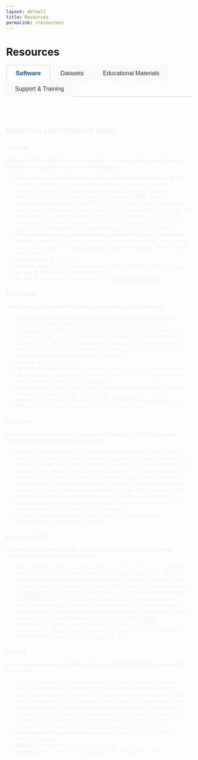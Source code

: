 ```yaml
---
layout: default
title: Resources
permalink: /resources/
---
```


# Resources

<div class="tab-container">
  <div class="tab-navigation">
    <button class="tab-button active" onclick="openTab(event, 'software')">Software</button>
    <button class="tab-button" onclick="openTab(event, 'datasets')">Datasets</button>
    <button class="tab-button" onclick="openTab(event, 'educational')">Educational Materials</button>
    <button class="tab-button" onclick="openTab(event, 'support')">Support & Training</button>
  </div>

  <div id="software" class="tab-content active">
    <div markdown="1">

## MacCoss Lab Software Tools

### Skyline
**Windows Client Tool for the visualization, analysis, and development of methods for quantitative mass spectrometry**
- **Free, open-source quantitative mass spectrometry software.** Skyline is a freely-available, open-source Windows client application for building Selected Reaction Monitoring (SRM) / Multiple Reaction Monitoring (MRM), Parallel Reaction Monitoring (PRM), Data Independent Acquisition (DIA/SWATH) and DDA with MS1 quantitative methods and analyzing the resulting mass spectrometer data. Its flexible configuration supports All Molecules. It aims to employ cutting-edge technologies for creating and iteratively refining targeted methods for large-scale quantitative mass spectrometry studies in life sciences.
- **Supports proteomics, metabolomics, and small molecule workflows.**
- **Vendor agnostic.** Can analyze data and generate methods for all major instrument vendors. Including Agilent, Bruker, Shimadzu, ThermoFisher, and Waters.
- **Download at**: [skyline.ms](https://skyline.ms/skyline.url)
- **External Tools**: Skyline has an external tool framework. We have a [tool store](http://skyline.ms/tools.url) with 20 tools currently available.
- **Source Code** is available as part of the [Proteowizard project](https://github.com/ProteoWizard/pwiz).

### Panorama
**Web-based repository for Skyline documents and colaboration**
- Panorama is a freely-available, open-source webserver for sharing experiments and validated assays that integrates into a Skyline proteomics workflow. Panorama can be installed on a local server, or you can request a project on the PanoramaWeb.org server, hosted by the MacCoss Lab at the University of Washington. Access privileges within a project may be customized, allowing you to control fully who has access to data you publish to Panorama.
- **Access**: [panoramaweb.org](https://panoramaweb.org)
- **Panorama Public**: One of six of the [ProteomeXchange](https://www.proteomexchange.org/) servers used by the proteomics community. Panorama Public simplifies the process of sharing datasets analyzed by [Skyline](https://skyline.ms/skyline.url).
- **Requirements**: Can be accessed within Skyline and from any modern browser (Chrome, Firefox, Safari, Edge)
- **Features**: Unique tools for data sharing, collaboration, quality control
- **API**: Programmatic access for automated workflows

### Limelight
**Open Source Server for the Analysis and Sharing of Data Dependent Acquisition Mass Spectrometry Results**
- Limelight is designed to provide you with the full-stack of proteomics results, regardless of which processing pipeline you used to search your data. Full-stack means that you have access to the global views of your data (such as statistically comparing conditions), to viewing lists of proteins and peptides, to individual PSMs and spectra–all showing the native scores from whichever pipeline you used. Additionally, all native scores from your pipeline are available to you for filtering–even when contrasting multiple searches that each used different pipelines.
- [Limelight](https://limelight.yeastrc.org/limelight/) can be installed locally or you can request an account on a server hosted at the University of Washington.
- Detailed documentation for using Limelight is available [here](https://limelight-ms.readthedocs.io/en/latest/#).
- **Source Code** is available on [GitHub](https://github.com/yeastrc/limelight-core).

### EncyclopeDIA
**Open source tool for peptide-centric analysis of data independent acquisition-mass spectrometry data**
- EncyclopeDIA is library search engine comprised of several algorithms for DIA data analysis and can search for peptides using either DDA-based spectrum libraries or DIA-based chromatogram libraries. Check out our manuscript describing EncyclopeDIA at Nature Communications ([Searle et al, 2018](https://www.nature.com/articles/s41467-018-07454-w)) for more information. EncyclopeDIA contains Walnut, an implementation of the PECAN ([Ting et al, 2017](https://www.nature.com/articles/nmeth.4390)) scoring system, to enable chromatogram library generation from FASTA protein sequence databases when spectrum libraries are unavailable. EncyclopeDIA also supports Prosit, a deep learning tool for generating peptide fragmentation spectra, as described in ([Searle et al, 2020](https://www.nature.com/articles/s41467-020-15346-1)). EncyclopeDIA also contains Thesaurus for localizing and quantifying PTMS with DIA experiments ([Searle et al, 2019]((https://www.nature.com/articles/s41592-019-0498-4)))

### Comet
**Comet is an open source fork of the original SEQUEST database tool for proteomics**
- Searching uninterpreted tandem mass spectra of peptides against sequence databases is the most common method used to identify peptides and proteins. Since this method was first developed in 1993, many commercial, free, and open source tools have been created over the years that accomplish this task. Although its history goes back two decades, the Comet search engine was first made publicly available in August 2012 on SourceForge under the Apache License, version 2.0. The repository was migrated to GitHub in September 2021.
- **Download and Documentation** are available on the UW Proteomics Resource [Github](https://uwpr.github.io/Comet/).
- **Support** is available via a [Google Groups](https://groups.google.com/g/comet-ms).
- **Source Code** is available on [GitHub](https://github.com/UWPR/Comet) under an Apache 2.0 license

</div>
</div>

  <div id="datasets" class="tab-content">
    <div markdown="1">

## Public Datasets on [Panorama Public](http://panoramaweb.org/public.url)

**We have made available a number of mass spectrometry datasets on Panorama Public**

#### Recent Method Development & Instrumentation (2024-2025)

- **[Highly multiplex targeted proteomics assays using Stellar mass spectrometer](https://panoramaweb.org/project/Panorama%20Public/2025/MacCoss_MultiplexTargetedProteomics/begin.view?)** - Development of novel targeted proteomics methods for biofluids analysis (PXD065471)
- **[Orbitrap Astral Zoom prototype evaluation](https://panoramaweb.org/project/Panorama%20Public/2025/MacCoss_OrbitrapAstralZoom/begin.view?)** - Comprehensive evaluation of next-generation mass spectrometry instrumentation for quantitative proteomics (PXD064536)
- **[PRM Conductor tutorials](https://panoramaweb.org/project/Panorama%20Public/2025/MacCoss_PRMConductor/begin.view?)** - Educational materials and workflows for parallel reaction monitoring using Skyline external tools
- **[Carafe spectral library generation](https://panoramaweb.org/project/Panorama%20Public/2024/MacCoss_Carafe/begin.view?)** - Deep learning approach for high-quality in silico spectral libraries for DIA proteomics (PXD056793)
- **[Stellar MS characterization](https://panoramaweb.org/project/Panorama%20Public/2024/MacCoss_StellarMS/begin.view?)** - Complete characterization and benchmarking of the Stellar mass spectrometer platform (PXD052734)

#### Data Analysis & Computational Methods
- **[DIA to Triple Quad assay development](https://panoramaweb.org/project/Panorama%20Public/2025/MacCoss_DIAtoTripleQuad/begin.view?)** - Workflow for using data-independent acquisition to inform targeted assay development (PXD059611)
- **[Transformer model for DIA de novo sequencing](https://panoramaweb.org/project/Panorama%20Public/2024/MacCoss_TransformerDIA/begin.view?)** - AI-powered peptide sequencing from data-independent acquisition data (PXD053291)
- **[Quality control framework for proteomics](https://panoramaweb.org/project/Panorama%20Public/2024/MacCoss_QualityControl/begin.view?)** - Comprehensive guidelines and datasets for proteomics quality control (PXD051318)
- **[Dynamic DIA with real-time alignment](https://panoramaweb.org/project/Panorama%20Public/2023/MacCoss_DynamicDIA/begin.view?)** - Advanced data acquisition strategies for improved proteomics workflows (PXD038508)

#### Clinical & Biomedical Applications
- **[Drug-protein adduct detection in human liver](https://panoramaweb.org/project/Panorama%20Public/2024/MacCoss_DrugProteinAdducts/begin.view?)** - Novel methods for identifying covalent protein modifications from drug metabolism (PXD054246)
- **[Alzheimer's disease proteomics datasets](https://panoramaweb.org/project/Panorama%20Public/2024/MacCoss_AlzheimersProteomics/begin.view?)** - Multiple studies including peptide-centric quantitative proteomics for AD assessment (PXD034525, PXD025668)
- **[Apolipoprotein E isoform quantification](https://panoramaweb.org/project/Panorama%20Public/2023/MacCoss_ApoEIsoforms/begin.view?)** - Metrologically traceable measurements in cerebrospinal fluid (PXD038803)
- **[Mag-Net plasma proteome enrichment](https://panoramaweb.org/project/Panorama%20Public/2023/MacCoss_MagNetPlasma/begin.view?)** - Extracellular vesicle enrichment for enhanced plasma proteomics coverage (PXD042947)

#### Aging & Disease Research
- **[Mouse aging and neurodegeneration studies](https://panoramaweb.org/project/Panorama%20Public/2024/MacCoss_MouseAging/begin.view?)** - Comprehensive proteomics datasets from AD-BXD mouse models investigating hippocampus and prefrontal cortex (PXD045403, PXD045425)
- **[Skeletal muscle sarcopenia](https://panoramaweb.org/project/Panorama%20Public/2024/MacCoss_SkeletalMuscleSarcopenia/begin.view?)** - Proteomics analysis of age-related muscle changes in mouse models (PXD048723)
- **[Mouse heart aging studies](https://panoramaweb.org/project/Panorama%20Public/2023/MacCoss_MouseHeartAging/begin.view?)** - Age-related proteome and acetylome changes with therapeutic interventions (PXD027458, PXD024247)
- **[Drosophila aging metabolomics](https://panoramaweb.org/project/Panorama%20Public/2023/MacCoss_DrosophilaAging/begin.view?)** - Metabolome changes as biomarkers of aging in fruit fly models

#### Analytical Method Validation
- **[Glucagon and oxyntomodulin quantification](https://panoramaweb.org/project/Panorama%20Public/2024/MacCoss_GlucagonQuantification/begin.view?)** - LC-MS/MS method validation for peptide hormone analysis (PXD041410)
- **[FAIMS vs. quadrupole gas phase fractionation](https://panoramaweb.org/project/Panorama%20Public/2023/MacCoss_FAIMSvsQuadrupole/begin.view?)** - Comparative analysis of peptide separation techniques (PXD043458)
- **[Astral mass analyzer evaluation](https://panoramaweb.org/project/Panorama%20Public/2023/MacCoss_AstralEvaluation/begin.view?)** - Performance assessment for data-independent acquisition proteomics (PXD042704)
- **[Matrix-matched calibration curves](https://panoramaweb.org/project/Panorama%20Public/2022/MacCoss_MatrixMatchedCalibration/begin.view?)** - Standardization approaches for quantitative proteomics (PXD014815)

#### Large-Scale Community Resources
- **[LINCS phospho-proteomics datasets](https://panoramaweb.org/project/Panorama%20Public/2022/MacCoss_LINCSPhosphoproteomics/begin.view?)** - Chemical perturbation studies across multiple cell lines and conditions (PXD017458, PXD017459)
- **[Cancer proteomics inter-laboratory study](https://panoramaweb.org/project/Panorama%20Public/2022/MacCoss_CancerProteomics/begin.view?)** - Large-scale validation of multiplexed peptide assays for cancer biomarkers (>54 datasets)
- **[System suitability protocols](https://panoramaweb.org/project/Panorama%20Public/2021/MacCoss_SystemSuitability/begin.view?)** - Multi-site evaluation of LC-MRM-MS instrument performance standards (PXD010535)

#### Software & Workflow Development
- **[Skyline Batch processing](https://panoramaweb.org/project/Panorama%20Public/2022/MacCoss_SkylineBatch/begin.view?)** - User-friendly interfaces for high-throughput proteomics analysis (PXD029665, PXD029663)
- **[Limelight data sharing](https://panoramaweb.org/project/Panorama%20Public/2022/MacCoss_LimelightDataSharing/begin.view?)** - Open-source platforms for mass spectrometry data visualization and collaboration
- **[Small molecule analysis with Skyline](https://panoramaweb.org/project/Panorama%20Public/2021/MacCoss_SmallMoleculeSkyline/begin.view?)** - Metabolomics and lipidomics workflows using Skyline software

#### Specialized Applications
- **[Cross-linking mass spectrometry](https://panoramaweb.org/project/Panorama%20Public/2023/MacCoss_CrosslinkingMS/begin.view?)** - Protein-protein interaction studies using chemical cross-linking (PXD030871)
- **[Ion mobility spectrometry integration](https://panoramaweb.org/project/Panorama%20Public/2021/MacCoss_IonMobility/begin.view?)** - Multi-dimensional separation techniques for enhanced analysis (PXD010650)
- **[Post-translational modification analysis](https://panoramaweb.org/project/Panorama%20Public/2022/MacCoss_PTMAnalysis/begin.view?)** - Comprehensive PTM characterization in various biological systems
- **[Grizzly bear serum proteomics](https://panoramaweb.org/project/Panorama%20Public/2021/MacCoss_GrizzlyBearSerum/begin.view?)** - Wildlife proteomics applications demonstrating method versatility (PXD023555)

*All datasets include detailed experimental protocols, instrument settings, and analysis workflows. Many datasets are paired with published manuscripts and include both raw data and processed results accessible through Skyline.*

</div>
</div>

  <div id="educational" class="tab-content">
    <div markdown="1">

## Educational Materials

### Skyline Webinars
**Interactive 90-minute tutorial webinars with Q&A sessions**

#### 2025
- **[#25: Comparing Acquisition Methods](https://skyline.ms/project/home/software/Skyline/events/2025%20Webinars/Webinar%2025/begin.view?)** (Jan 2025)

#### 2024
- **[#24: Skyline for Lipidomics](https://skyline.ms/project/home/software/Skyline/events/2024%20Webinars/Webinar%2024/begin.view?)** (Nov 2024)
- **[#23: Using Skyline Live Reports](https://skyline.ms/project/home/software/Skyline/events/2024%20Webinars/Webinar%2023/begin.view?)** (Sept 2024)

#### 2023 & 2021
- **[#22: Using DIA Data To Create SRM Methods](https://skyline.ms/project/home/software/Skyline/events/2023%20Webinars/Webinar%2022/begin.view?)** (Mar 2023)
- **[#21: Analysis of diaPASEF Data](https://skyline.ms/project/home/software/Skyline/events/2021%20Webinars/Webinar%2021/begin.view?)** (Dec 2021)
- **[#20: Using Skyline Batch for Large-Scale DIA](https://skyline.ms/project/home/software/Skyline/events/2021%20Webinars/Webinar%2020/begin.view?)** (July 2021)

#### 2020 & 2018
- **[#19: Ion Mobility Spectrum Filtering](https://skyline.ms/project/home/software/Skyline/events/2020%20Webinars/Webinar%2019/begin.view?)** (April 2020)
- **[#18: DIA Data Analysis Revisited](https://skyline.ms/project/home/software/Skyline/events/2020%20Webinars/Webinar%2018/begin.view?)** (April 2020)
- **[#17: PRM Method Dev and Data Analysis](https://skyline.ms/project/home/software/Skyline/events/2018%20Webinars/Webinar%2017/begin.view?)** (Jan 2018)

#### 2017 & 2016
- **[#16: Small Molecule Research](https://skyline.ms/project/home/software/Skyline/events/2017%20Webinars/Webinar%2016/begin.view?)** (Nov 2017)
- **[#15: Optimizing Large Scale DIA](https://skyline.ms/project/home/software/Skyline/events/2017%20Webinars/Webinar%2015/begin.view?)** (Apr 2017)
- **[#14: Large Scale DIA](https://skyline.ms/project/home/software/Skyline/events/2017%20Webinars/Webinar%2014/begin.view?)** (Jan 2017)

#### 2015
- **[#12: Isotope Labeled Standards](https://skyline.ms/project/home/software/Skyline/events/2015%20Webinars/Webinar%2012/begin.view?)** (Dec 2015)
- **[#11: Panorama and Panorama Public](https://skyline.ms/project/home/software/Skyline/events/2015%20Webinars/Webinar%2011/begin.view?)** (Oct 2015)
- **[#10: Working with Modifications](https://skyline.ms/project/home/software/Skyline/events/2015%20Webinars/Webinar%2010/begin.view?)** (Sep 2015)
- **[#9: PRM for PTM Studies](https://skyline.ms/project/home/software/Skyline/events/2015%20Webinars/Webinar%209/begin.view?)** (Aug 2015)

#### 2014
- **[#2: Jump Start DIA Analysis with DDA Data](https://skyline.ms/project/home/software/Skyline/events/2014%20Webinars/Webinar%202/begin.view?)** (Dec 2014)
- **[#1: Getting the Most Out of DDA Data](https://skyline.ms/project/home/software/Skyline/events/2014%20Webinars/Webinar%201/begin.view?)** (Nov 2014)

[**View all webinars**](https://skyline.ms/wiki/home/software/Skyline/page.view?name=webinars)

### Skyline Tutorials
**Hands-on tutorials with real data and step-by-step instructions**

#### Introductory
- **[Targeted Method Editing](https://skyline.ms/tutorial_method_edit.url)** (26 pages) - Learn the basics of creating and editing targeted methods
- **[Targeted Method Refinement](https://skyline.ms/tutorial_method_refine.url)** (28 pages) - Optimize your methods for better results
- **[Grouped Study Data Processing](https://skyline.ms/tutorial_grouped.url)** (70 pages) - Analyze grouped experimental data
- **[Existing & Quantitative Experiments](https://skyline.ms/tutorial_existing_quant.url)** (43 pages) - Work with existing data and quantitative analysis

#### Introduction to Full-Scan Acquisition Data
- **[Comparing PRM, DIA, and DDA](https://skyline.ms/tutorial_comp_acq.url)** (38 pages) - Compare different acquisition methods
- **[PRM With an Orbitrap](https://skyline.ms/tutorial_prm_orbi.url)** (44 pages) - Parallel reaction monitoring on Orbitrap instruments
- **[Basic Data Independent Acquisition](https://skyline.ms/tutorial_dia.url)** (40 pages) - Introduction to DIA analysis

#### Full-Scan Acquisition Data
- **[MS1 Full-Scan Filtering](https://skyline.ms/tutorial_ms1_filtering.url)** (41 pages) - Extract quantitative information from MS1 data
- **[DDA Search for MS1 Filtering](https://skyline.ms/tutorial_dda_search.url)** (19 pages) - Use DDA results to enhance MS1 analysis
- **[Parallel Reaction Monitoring (PRM)](https://skyline.ms/tutorial_prm.url)** (40 pages) - Comprehensive PRM workflow
- **[Analysis of DIA/SWATH Data](https://skyline.ms/tutorial_dia_swath.url)** (32 pages) - Process DIA and SWATH-MS data
- **[Analysis of diaPASEF Data](https://skyline.ms/tutorial_dia_pasef.url)** (36 pages) - Work with ion mobility DIA data
- **[Library-Free DIA/SWATH](https://skyline.ms/tutorial_dia_umpire_ttof.url)** (26 pages) - DIA analysis without spectral libraries

#### Small Molecules
- **[Small Molecule Targets](https://skyline.ms/tutorial_small_molecule.url)** (10 pages) - Basic small molecule analysis
- **[Small Molecule Method Development](https://skyline.ms/tutorial_small_method_ce.url)** (37 pages) - Develop targeted small molecule methods
- **[Small Mol. Multidimension Spec. Lib.](https://skyline.ms/tutorial_small_ims.url)** (23 pages) - Use ion mobility for small molecules
- **[Small Molecule Quantification](https://skyline.ms/tutorial_small_quant.url)** (27 pages) - Quantitative small molecule workflows
- **[Hi-Res Metabolomics](https://skyline.ms/tutorial_hi_res_metabolomics.url)** (17 pages) - High-resolution metabolomics analysis

#### Advanced Topics
- **[Absolute Quantification](https://skyline.ms/tutorial_absolute_quant.url)** (19 pages) - Calculate absolute protein concentrations
- **[Custom Reports](https://skyline.ms/tutorial_custom_reports.url)** (33 pages) - Create custom data reports
- **[Advanced Peak Picking Models](https://skyline.ms/tutorial_peak_picking.url)** (28 pages) - Optimize peak detection algorithms
- **[iRT Retention Time Prediction](https://skyline.ms/tutorial_irt.url)** (36 pages) - Use indexed retention times
- **[Collision Energy Optimization](https://skyline.ms/tutorial_optimize_ce.url)** (12 pages) - Optimize fragmentation conditions
- **[Ion Mobility Spectrum Filtering](https://skyline.ms/tutorial_ims.url)** (26 pages) - Advanced ion mobility analysis
- **[Spectral Library Explorer](https://skyline.ms/tutorial_library_explorer.url)** (22 pages) - Explore and manage spectral libraries
- **[Audit Logging](https://skyline.ms/tutorial_audit_log.url)** - Track document changes for compliance

[**View all tutorials**](https://skyline.ms/wiki/home/software/Skyline/page.view?name=tutorials)

### Skyline Videos
**Quick instructional videos for getting started**

- **[Video Demo 1: Creating SRM/MRM Methods](https://skyline.ms/labkey/wiki/home/software/Skyline/page.view?name=video_0-2)** (28 minutes) - Learn to create targeted methods
- **[Video Demo 2: Results Analysis and Method Refinement](https://skyline.ms/labkey/wiki/home/software/Skyline/page.view?name=video_0-5)** (25 minutes) - Analyze results and refine methods
- **[Video Demo 3: Importing Existing Experiments](https://skyline.ms/labkey/wiki/home/software/Skyline/page.view?name=video_0-5b)** (27 minutes) - Work with existing data and isotope standards
- **[Skyline Trailer Video](https://skyline.ms/labkey/wiki/home/software/Skyline/page.view?name=video_trailer)** - Overview of Skyline capabilities

[**View all videos**](https://skyline.ms/wiki/home/software/Skyline/page.view?name=videos)

### YouTube Channels
**Course content and instructional videos**

- **[Skyline Course at UW (2017 & 2018)](https://www.youtube.com/channel/UCOdJj3Spesm_U_2-N_FT7wg)** - University of Washington course materials
- **[May Institute at Northeastern University (2018-2020)](https://www.youtube.com/channel/UCnbUMFlIRLaY7fwfSintWuQ)** - Comprehensive proteomics course content
- **[Targeted Proteomics Course at ETH, Zurich (2016 & 2018)](https://www.youtube.com/channel/UCLLENascNxL22j3pntI7jVA/playlists)** - International course materials

[**View YouTube resources**](https://skyline.ms/wiki/home/software/Skyline/page.view?name=youtube)

### Skyline Tips
**Quick tips and troubleshooting guides**

- **Adduct Descriptions** - Understanding different adduct types
- **Working with Other Quantitative Tools** - Integration with external software
- **How to Display Multiple Peptides** - Visualization techniques
- **Terminology Cheat Sheet** - Key terms and definitions
- **How Skyline Builds Spectral Libraries** - Library construction process
- **ID Annotations Missing with Mascot Search Results** - Troubleshooting search imports
- **DIA Configuration for Thermo Q Exactive Instruments** - Instrument-specific settings
- **How Skyline Calculates Peak Areas and Heights** - Understanding quantification
- **Support for Bruker TOF Instruments** - Vendor-specific guidance
- **Recovering From a Broken Installation** - Troubleshooting installation issues
- **Sharing MS/MS Spectra with Manuscripts** - Publication guidelines
- **Share Skyline Documents in Manuscripts** - Document sharing best practices
- **Export SRM Methods for a Thermo LTQ** - Method export procedures
- **Skyline Lists** - Working with peptide and protein lists
- **Pivot Editor** - Advanced data manipulation
- **Result File Rules** - Managing multiple result files

[**View all tips**](https://skyline.ms/wiki/home/software/Skyline/page.view?name=tips)

### Panorama Documentation
**Comprehensive guides for using Panorama web-based repository**

#### Getting Started
- **Create a Folder in Panorama** - Set up project structure and organization
- **Folder Navigation in Panorama** - Navigate through project hierarchies
- **Adding Users to a Project** - Manage user access and permissions
- **Import Data Into Panorama** - Upload Skyline documents and results
- **Upload Raw Data** - Store mass spectrometry raw files
- **Upload Supplementary Files** - Include additional project materials

#### Data Management
- **Include Subfolders in Panorama Public Submission** - Organize complex datasets
- **Submit Data to Panorama Public** - Share data with the proteomics community
- **Data Validation for ProteomeXchange** - Ensure compliance with repository standards
- **Download Data From Panorama Public** - Access publicly available datasets
- **Finding Unimod matches** - Identify modification annotations

#### Advanced Features
- **Quality Control with AutoQC** - Automated instrument performance monitoring
- **[Document Version Tracking](https://www.labkey.org/Documentation/wiki-page.view?name=panoramaRevisionTrack)** - Track changes and document history
- **Adding Links in Wiki Pages** - Create interconnected documentation
- **Install Panorama** - Set up local Panorama installations

[**View all documentation**](https://panoramaweb.org/home/wiki-page.view?name=documentation) | [**LabKey Panorama Documentation**](https://www.labkey.org/Documentation/wiki-page.view?name=panorama)

### Panorama Tutorials
**Hands-on tutorials for Panorama workflows**

- **[Sharing Skyline Documents](https://panoramaweb.org/home/wiki-page.view?name=tutorials)** - Learn to upload and share Skyline documents in Panorama
- **[Panorama Chromatogram Libraries](https://panoramaweb.org/home/wiki-page.view?name=tutorials)** - Build and manage chromatogram libraries for DIA analysis
- **[Submit Data to Panorama Public](https://panoramaweb.org/home/wiki-page.view?name=tutorials)** - Complete workflow for making data publicly available

[**View all tutorials**](https://panoramaweb.org/home/wiki-page.view?name=tutorials)

### Panorama Webinars
**Educational webinars covering Panorama features and best practices**

#### Recent Webinars (2017-2021)
- **[System Suitability Best Practices with Skyline and Panorama](https://www.labkey.com/webinar/lc-ms-system-suitability-skyline-panorama/)** (June 29, 2021) - LabKey hosted webinar on QC workflows
- **[Introduction to Panorama](https://www.labkey.com/webinar/panorama-targeted-proteomics-research/)** (September 21, 2017) - LabKey hosted overview of Panorama capabilities

#### Skyline/Panorama Joint Webinars
- **[Panorama Public and Panorama AutoQC](https://brendanx-uw1.gs.washington.edu/labkey/project/home/software/Skyline/events/2015%20Webinars/Webinar%2011/begin.view?)** (October 20, 2015) - Skyline Tutorial Webinar #11

#### Historical Webinars (2013-2014)
- **[Panorama: Managing and Analyzing Large Datasets](https://www.youtube.com/watch?v=eZSoBU622Ws)** (August 19, 2014) - YouTube video
- **[Panorama targeted proteomics knowledge base](https://www.youtube.com/watch?v=YyPo0447VUM)** (August 8, 2013) - YouTube video

[**View all webinars**](https://panoramaweb.org/home/wiki-page.view?name=webinars)

</div>
</div>

  <div id="support" class="tab-content">
    <div markdown="1">

## Support & Training

### Forums and Discussion
- [Skyline Support Board](https://skyline.ms/forum)
- [Panorama Support Board](https://panoramaweb.org/forum)

### Proteomics and Mass Spectrometry Courses

#### Upcoming Events (2025)
- **Fall 2025 Skyline Online** - Dates coming soon
- **[The 15th international symposium on proteomics in the life sciences](https://www.asbmb.org/meetings-events/proteomics-2025)** - Cambridge, MA (August 17-21, 2025)
- **[Skyline Course at the University of Washington](https://skyline.ms/project/home/software/Skyline/events/2025%20UW%20Course/begin.view)** - Seattle, WA (July 7-11, 2025)

#### Recent Past Events (2024-2025)
- **[Two-day Short Course: 08 Quantitative Proteomics: Case Studies](https://www.asms.org/conferences/annual-conference/short-courses)** - ASMS Baltimore, MD (May 31 - June 1, 2025)
- **[Skyline User Group Meeting](https://skyline.ms/2025-ugm.url)** - ASMS Baltimore, MD (June 1, 2025)
- **[May Institute - Computation and statistics for mass spectrometry and proteomics](https://computationalproteomics.khoury.northeastern.edu/)** - Northeastern University, Boston (April 28 - May 11, 2025)
- **[2025 ISAS Dortmund Skyline Training Course](https://www.isas.de/en/events/skyline-course-2025)** - (April 7-10, 2025)
- **[Practical Course on Targeted Proteomics](https://courses.crg.eu/events/targetedproteomics)** - Barcelona, Spain (November 17-22, 2024)
- **[2024 Skyline Online](https://skyline.ms/project/home/software/Skyline/events/2024-10%20Skyline%20Online/begin.view)** - (October 8-9, 10-11, 15-16, 17-18, 2024)
- **[UW Targeted Mass Spectrometry Course](https://skyline.ms/project/home/software/Skyline/events/2024%20UW%20Course/begin.view)** - Seattle, WA (July 8-12, 2024)
- **[Two-day Short Course: 08 Quantitative Proteomics: Case Studies](https://www.asms.org/conferences/annual-conference/short-courses/two-day-courses)** - ASMS Anaheim, CA (June 1-2, 2024)
- **[Skyline User Group Meeting](https://skyline.ms/project/home/software/Skyline/events/2024%20User%20Group%20Meeting%20at%20ASMS/begin.view)** - ASMS Anaheim, CA (June 2, 2024)
- **[May Institute - Computation and statistics for mass spectrometry and proteomics](https://computationalproteomics.khoury.northeastern.edu/)** - Northeastern University, Boston (April 29 - May 10, 2024)
- **[2024 ISAS Dortmund Skyline Training Course](https://www.isas.de/en/events/skyline2024)** - (March 4-7, 2024)
- **[2024 Advances in Proteomics Technologies Hands-on Workshop](https://portal.iitb.ac.in/ceqipapp/courseDetails.jsp?c_id=5476)** - IIT Bombay, India (February 17-18, 2024)

#### Annual and Regular Course Series
- **Skyline Online** - Multi-day virtual training courses (typically October/November)
- **UW Targeted Mass Spectrometry Course** - Annual summer course at University of Washington, Seattle
- **May Institute** - Annual computation and statistics course at Northeastern University, Boston
- **ISAS Dortmund Skyline Training Course** - Annual course in Germany
- **ASMS Short Courses** - Two-day quantitative proteomics courses at ASMS annual conference
- **Skyline User Group Meetings** - Annual meetings at ASMS conferences
- **Targeted Proteomics Course at PRBB, Barcelona** - Biennial EMBO course
- **ETH Zurich DIA/SWATH Courses** - Periodic specialized courses in Switzerland

#### International Workshop Series (2018-2023)
- **Targeted Proteomics Course** - EMBO course at PRBB, Barcelona
- **Pre-HUPO Targeted Proteomics Courses** - International locations
- **Proteomics Informatics Short Courses** - Various international venues
- **Cape Town Targeted Quantitative Proteomics Course** - South Africa
- **IIT Bombay Workshops** - Mumbai, India (multiple years)

#### Historical Course Highlights (2012-2023)
- **Pre-Lorne Workshops** - University of Melbourne, Australia
- **MSACL Practical Proteomics Short Courses** - Palm Springs, CA
- **Buck Institute Targeted Proteomics Courses** - Northern San Francisco Bay Area, CA
- **US HUPO Short Courses** - Various US locations
- **Duke University Short Courses** - Durham, NC
- **International Targeted Proteomics Courses** - Shanghai, China
- **MRM Proteomics Virtual Workshops** - Online targeted quantitation training
- **European Summer School Workshops** - Brixen/Bressanone, Italy
- **J-HUPO Workshops** - Tokyo, Japan
- **Fiocruz Workshops** - Brazil
- **ACGT Proteomics Symposiums** - Johannesburg, South Africa

*For current course schedules and registration, visit [Skyline Events](https://skyline.ms/project/home/software/Skyline/events/begin.view)*

</div>
</div>
</div>

<style>
.tab-container {
  max-width: 100%;
}

.tab-navigation {
  display: flex;
  border-bottom: 2px solid #e0e0e0;
  margin-bottom: 20px;
  flex-wrap: wrap;
}

.tab-button {
  background-color: #f8f9fa;
  border: none;
  padding: 12px 24px;
  cursor: pointer;
  font-size: 16px;
  font-weight: 500;
  border-top-left-radius: 8px;
  border-top-right-radius: 8px;
  margin-right: 4px;
  margin-bottom: -2px;
  transition: all 0.3s ease;
  color: #333;
}

.tab-button:hover {
  background-color: #e9ecef;
  color: #0056b3;
}

.tab-button.active {
  background-color: #fff;
  border: 2px solid #e0e0e0;
  border-bottom: 2px solid #fff;
  color: #0056b3;
  font-weight: 600;
}

.tab-content {
  display: none;
  padding: 20px 0;
  animation: fadeIn 0.3s ease-in;
}

.tab-content.active {
  display: block;
}

@keyframes fadeIn {
  from { opacity: 0; transform: translateY(10px); }
  to { opacity: 1; transform: translateY(0); }
}

@media (max-width: 768px) {
  .tab-navigation {
    flex-direction: column;
  }
  
  .tab-button {
    margin-right: 0;
    margin-bottom: 2px;
    border-radius: 4px;
  }
  
  .tab-button.active {
    border: 2px solid #0056b3;
  }
}
</style>

<script>
function openTab(evt, tabName) {
  var i, tabcontent, tablinks;
  
  // Hide all tab content
  tabcontent = document.getElementsByClassName("tab-content");
  for (i = 0; i < tabcontent.length; i++) {
    tabcontent[i].classList.remove("active");
  }
  
  // Remove active class from all tab buttons
  tablinks = document.getElementsByClassName("tab-button");
  for (i = 0; i < tablinks.length; i++) {
    tablinks[i].classList.remove("active");
  }
  
  // Show the selected tab content and mark button as active
  document.getElementById(tabName).classList.add("active");
  evt.currentTarget.classList.add("active");
  
  // Update URL hash without scrolling
  if (history.pushState) {
    history.pushState(null, null, '#' + tabName);
  } else {
    window.location.hash = '#' + tabName;
  }
}

// Handle initial load and hash changes
function handleHashChange() {
  var hash = window.location.hash.substring(1);
  var validTabs = ['software', 'datasets', 'educational', 'support'];
  
  if (hash && validTabs.includes(hash)) {
    // Find and click the corresponding tab button
    var buttons = document.getElementsByClassName('tab-button');
    for (var i = 0; i < buttons.length; i++) {
      if (buttons[i].getAttribute('onclick').includes(hash)) {
        buttons[i].click();
        break;
      }
    }
  }
}

// Listen for hash changes
window.addEventListener('hashchange', handleHashChange);

// Handle initial page load
document.addEventListener('DOMContentLoaded', function() {
  handleHashChange();
});
</script>

